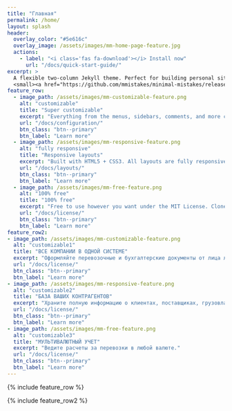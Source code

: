 ```yaml
---
title: "Главная"
permalink: /home/
layout: splash
header:
  overlay_color: "#5e616c"
  overlay_image: /assets/images/mm-home-page-feature.jpg
  actions:
    - label: "<i class='fas fa-download'></i> Install now"
      url: "/docs/quick-start-guide/"
excerpt: >
  A flexible two-column Jekyll theme. Perfect for building personal sites, blogs, and portfolios.<br />
  <small><a href="https://github.com/mmistakes/minimal-mistakes/releases/tag/4.19.3">Latest release v4.19.3</a></small>
feature_row:
  - image_path: /assets/images/mm-customizable-feature.png
    alt: "customizable"
    title: "Super customizable"
    excerpt: "Everything from the menus, sidebars, comments, and more can be configured or set with YAML Front Matter."
    url: "/docs/configuration/"
    btn_class: "btn--primary"
    btn_label: "Learn more"
  - image_path: /assets/images/mm-responsive-feature.png
    alt: "fully responsive"
    title: "Responsive layouts"
    excerpt: "Built with HTML5 + CSS3. All layouts are fully responsive with helpers to augment your content."
    url: "/docs/layouts/"
    btn_class: "btn--primary"
    btn_label: "Learn more"
  - image_path: /assets/images/mm-free-feature.png
    alt: "100% free"
    title: "100% free"
    excerpt: "Free to use however you want under the MIT License. Clone it, fork it, customize it... whatever!"
    url: "/docs/license/"
    btn_class: "btn--primary"
    btn_label: "Learn more"      
feature_row2:    
- image_path: /assets/images/mm-customizable-feature.png
  alt: "customizable1"
  title: "ВСЕ КОМПАНИИ В ОДНОЙ СИСТЕМЕ"
  excerpt: "Оформляйте перевозочные и бухгалтерские документы от лица любого из ваших юридических лиц."
  url: "/docs/license/"
  btn_class: "btn--primary"
  btn_label: "Learn more"
- image_path: /assets/images/mm-responsive-feature.png
  alt: "customizable2"
  title: "БАЗА ВАШИХ КОНТРАГЕНТОВ"
  excerpt: "Храните полную информацию о клиентах, поставщиках, грузовладельцах, складах, собственниках, экспедиторах."
  url: "/docs/license/"
  btn_class: "btn--primary"
  btn_label: "Learn more"
- image_path: /assets/images/mm-free-feature.png
  alt: "customizable3"
  title: "МУЛЬТИВАЛЮТНЫЙ УЧЕТ"
  excerpt: "Ведите расчеты за перевозки в любой валюте."
  url: "/docs/license/"
  btn_class: "btn--primary"
  btn_label: "Learn more"
---
```


{% include feature_row %}

{% include feature_row2 %}
